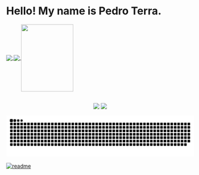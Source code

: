 <h1> Hello! My name is Pedro Terra. </h1>

<div>
  <a href="https://github.com/terramotta">
  <img height="170em"   align="center" src="https://github-readme-stats.vercel.app/api?username=terramotta&show_icons=true&theme=react&include_all_commits=true&count_private=true"/>
  <img height="170em"  align="center" src="https://github-readme-stats.vercel.app/api/top-langs/?username=terramotta&layout=compact&langs_count=7&theme=react" />

  <img align="center" width="140" height="180" src="https://media1.tenor.com/images/68e8337fb4eb7e40645d832c64762a8b/tenor.gif?itemid=19443613">
</div>
 <br>
<div  align="center"> 
    
  <a href="https://www.instagram.com/ppedromotta/" target="_blank"><img src="https://img.shields.io/badge/-Instagram-%23E4405F?style=for-the-badge&logo=instagram&logoColor=white" target="_blank"></a>
  <a href="https://www.linkedin.com/in/ellen-maria-da-silva-caldas-4824b01a7/" target="_blank"><img src="https://img.shields.io/badge/-LinkedIn-%230077B5?style=for-the-badge&logo=linkedin&logoColor=white" target="_blank"></a> 
 
  ![Snake animation](https://github.com/ellen2121/ellen2121/blob/output/github-contribution-grid-snake.svg)

  </div>
  
[![readme](https://github-readme-stats.vercel.app/api/pin/?username=terramotta&repo=terramotta&theme=react)](https://github.com/terramotta/terramotta)
<div  align="center"> 
